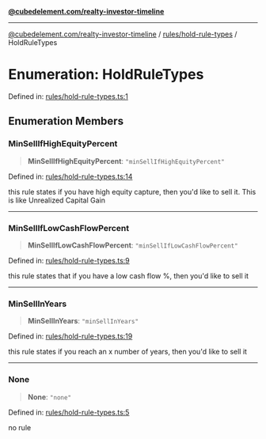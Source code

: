 [**@cubedelement.com/realty-investor-timeline**](../../../index.md)

---

[@cubedelement.com/realty-investor-timeline](../../../modules.md) / [rules/hold-rule-types](../index.md) / HoldRuleTypes

# Enumeration: HoldRuleTypes

Defined in: [rules/hold-rule-types.ts:1](https://github.com/kvernon/realty-investor-timeline/blob/604db9c08bd36b2a48c8b342796ed6cd0d1401e0/src/rules/hold-rule-types.ts#L1)

## Enumeration Members

### MinSellIfHighEquityPercent

> **MinSellIfHighEquityPercent**: `"minSellIfHighEquityPercent"`

Defined in: [rules/hold-rule-types.ts:14](https://github.com/kvernon/realty-investor-timeline/blob/604db9c08bd36b2a48c8b342796ed6cd0d1401e0/src/rules/hold-rule-types.ts#L14)

this rule states if you have high equity capture, then you'd like to sell it. This is like Unrealized Capital Gain

---

### MinSellIfLowCashFlowPercent

> **MinSellIfLowCashFlowPercent**: `"minSellIfLowCashFlowPercent"`

Defined in: [rules/hold-rule-types.ts:9](https://github.com/kvernon/realty-investor-timeline/blob/604db9c08bd36b2a48c8b342796ed6cd0d1401e0/src/rules/hold-rule-types.ts#L9)

this rule states that if you have a low cash flow %, then you'd like to sell it

---

### MinSellInYears

> **MinSellInYears**: `"minSellInYears"`

Defined in: [rules/hold-rule-types.ts:19](https://github.com/kvernon/realty-investor-timeline/blob/604db9c08bd36b2a48c8b342796ed6cd0d1401e0/src/rules/hold-rule-types.ts#L19)

this rule states if you reach an x number of years, then you'd like to sell it

---

### None

> **None**: `"none"`

Defined in: [rules/hold-rule-types.ts:5](https://github.com/kvernon/realty-investor-timeline/blob/604db9c08bd36b2a48c8b342796ed6cd0d1401e0/src/rules/hold-rule-types.ts#L5)

no rule

